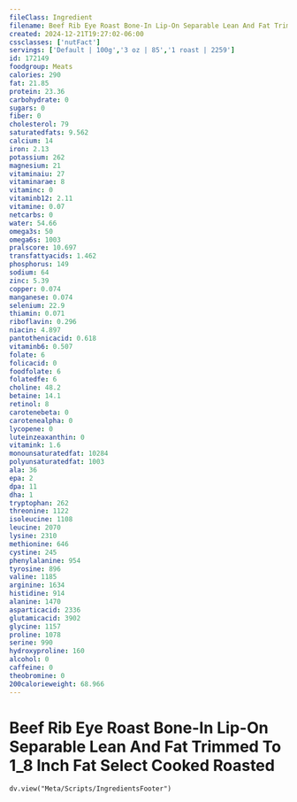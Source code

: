 ```yaml
---
fileClass: Ingredient
filename: Beef Rib Eye Roast Bone-In Lip-On Separable Lean And Fat Trimmed To 1_8 Inch Fat Select Cooked Roasted
created: 2024-12-21T19:27:02-06:00
cssclasses: ['nutFact']
servings: ['Default | 100g','3 oz | 85','1 roast | 2259']
id: 172149
foodgroup: Meats
calories: 290
fat: 21.85
protein: 23.36
carbohydrate: 0
sugars: 0
fiber: 0
cholesterol: 79
saturatedfats: 9.562
calcium: 14
iron: 2.13
potassium: 262
magnesium: 21
vitaminaiu: 27
vitaminarae: 8
vitaminc: 0
vitaminb12: 2.11
vitamine: 0.07
netcarbs: 0
water: 54.66
omega3s: 50
omega6s: 1003
pralscore: 10.697
transfattyacids: 1.462
phosphorus: 149
sodium: 64
zinc: 5.39
copper: 0.074
manganese: 0.074
selenium: 22.9
thiamin: 0.071
riboflavin: 0.296
niacin: 4.897
pantothenicacid: 0.618
vitaminb6: 0.507
folate: 6
folicacid: 0
foodfolate: 6
folatedfe: 6
choline: 48.2
betaine: 14.1
retinol: 8
carotenebeta: 0
carotenealpha: 0
lycopene: 0
luteinzeaxanthin: 0
vitamink: 1.6
monounsaturatedfat: 10284
polyunsaturatedfat: 1003
ala: 36
epa: 2
dpa: 11
dha: 1
tryptophan: 262
threonine: 1122
isoleucine: 1108
leucine: 2070
lysine: 2310
methionine: 646
cystine: 245
phenylalanine: 954
tyrosine: 896
valine: 1185
arginine: 1634
histidine: 914
alanine: 1470
asparticacid: 2336
glutamicacid: 3902
glycine: 1157
proline: 1078
serine: 990
hydroxyproline: 160
alcohol: 0
caffeine: 0
theobromine: 0
200calorieweight: 68.966
---
```


# Beef Rib Eye Roast Bone-In Lip-On Separable Lean And Fat Trimmed To 1_8 Inch Fat Select Cooked Roasted

```dataviewjs
dv.view("Meta/Scripts/IngredientsFooter")
```